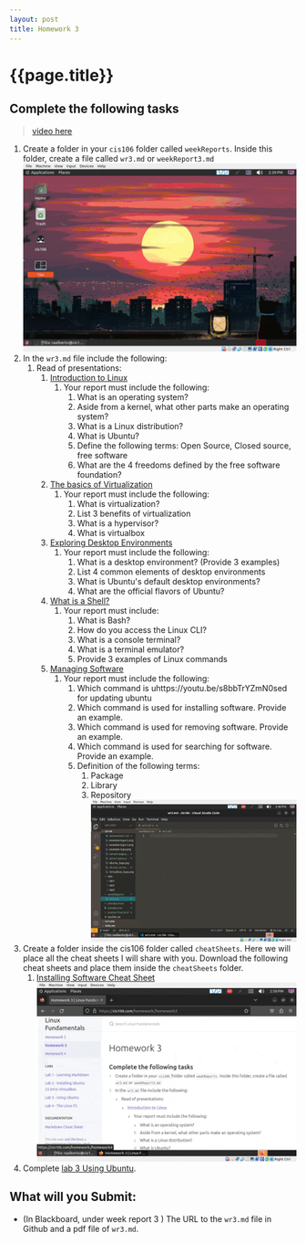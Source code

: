 ```yaml
---
layout: post
title: Homework 3
---
```


# {{page.title}}

## Complete the following tasks
> [video here](https://youtu.be/s8bbTrYZmN0)

1. Create a folder in your `cis106` folder called `weekReports`. Inside this folder, create a file called `wr3.md` or `weekReport3.md`
![week report 3](/assets/wr3.1.gif)<br>
2. In the `wr3.md` file include the following:
   1. Read of presentations:
      1. [Introduction to Linux](https://rapurl.live/dbx)
         1. Your report must include the following:
            1. What is an operating system?
            2. Aside from a kernel, what other parts make an operating system?
            3. What is a Linux distribution?
            4. What is Ubuntu?
            5. Define the following terms: Open Source, Closed source, free software
            6. What are the 4 freedoms defined by the free software foundation?   
      2. [The basics of Virtualization](https://rapurl.live/bt7)
         1. Your report must include the following:
            1. What is virtualization?
            2. List 3 benefits of virtualization
            3. What is a hypervisor?
            4. What is virtualbox
      3. [Exploring Desktop Environments](https://bit.ly/3u1QcsC)
         1. Your report must include the following:
            1. What is a desktop environment? (Provide 3 examples)
            2. List 4 common elements of desktop environments
            3. What is Ubuntu's default desktop environments?
            4. What are the official flavors of Ubuntu?
      4. [What is a Shell?](https://bit.ly/3jS8fNa)
         1. Your report must include:
            1. What is Bash?
            2. How do you access the Linux CLI?
            3. What is a console terminal?
            4. What is a terminal emulator?
            5. Provide 3 examples of Linux commands  
      5. [Managing Software](https://rapurl.live/nft)
         1. Your report must include the following:
            1. Which command is uhttps://youtu.be/s8bbTrYZmN0sed for updating ubuntu
            2. Which command is used for installing software. Provide an example.
            3. Which command is used for removing software. Provide an example.
            4. Which command is used for searching for software. Provide an example.
            5.  Definition of the following terms:
                1. Package
                2. Library
                3. Repository
![week report 3.2](/assets/wr3.2.gif)<br>
3. Create a folder inside the cis106 folder called `cheatSheets`. Here we will place all the cheat sheets I will share with you. Download the following cheat sheets and place them inside the `cheatSheets` folder.
   1. [Installing Software Cheat Sheet](https://www.google.com/url?q=https://bit.ly/3djIsfy&sa=D&source=editors&ust=1676923159775290&usg=AOvVaw2_GLy0QeKD5Cby5Vk6xyV_)
![Week Report 3.3](/assets/wr3.3.gif)<br>
4. Complete [lab 3 Using Ubuntu](https://cis106.com/labs/lab3/).

## What will you Submit:
* (In Blackboard, under week report 3 ) The URL to the `wr3.md` file in Github and a pdf file of `wr3.md`.

